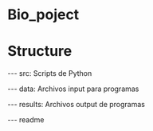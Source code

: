 # Bio_poject

# Structure 

--- src: Scripts de Python

--- data: Archivos input para programas

--- results: Archivos output de programas

--- readme
